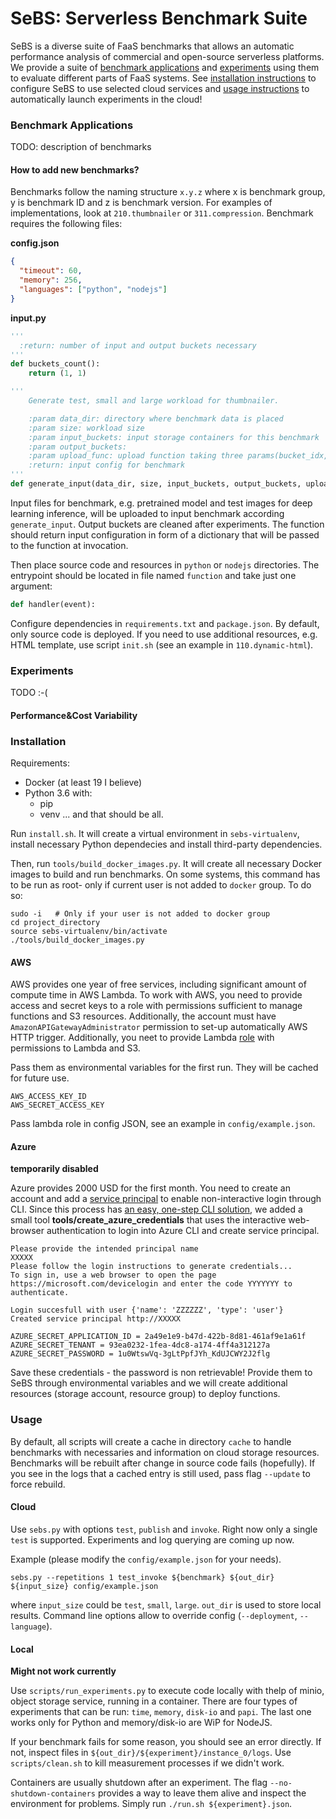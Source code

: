 
# SeBS: Serverless Benchmark Suite

SeBS is a diverse suite of FaaS benchmarks that allows an automatic performance
analysis of commercial and open-source serverless platforms. We provide a suite
of [benchmark applications](#benchmark-applications) and [experiments](#experiments)
using them to evaluate different parts of FaaS systems. See [installation instructions](
#installation) to configure SeBS to use selected cloud services and [usage instructions](
#usage) to automatically launch experiments in the cloud!



### Benchmark Applications

TODO: description of benchmarks

#### How to add new benchmarks?

Benchmarks follow the naming structure `x.y.z` where x is benchmark group, y is benchmark
ID and z is benchmark version. For examples of implementations, look at `210.thumbnailer`
or `311.compression`. Benchmark requires the following files:

**config.json**
```json
{
  "timeout": 60,
  "memory": 256,
  "languages": ["python", "nodejs"]
}
```

**input.py**
```python
'''
  :return: number of input and output buckets necessary 
'''
def buckets_count():
    return (1, 1)

'''
    Generate test, small and large workload for thumbnailer.

    :param data_dir: directory where benchmark data is placed
    :param size: workload size
    :param input_buckets: input storage containers for this benchmark
    :param output_buckets:
    :param upload_func: upload function taking three params(bucket_idx, key, filepath)
    :return: input config for benchmark
'''
def generate_input(data_dir, size, input_buckets, output_buckets, upload_func):

```

Input files for benchmark, e.g. pretrained model and test images for deep learning
inference, will be uploaded to input benchmark according `generate_input`.
Output buckets are cleaned after experiments. The function should return input
configuration in form of a dictionary that will be passed to the function at
invocation.

Then place source code and resources in `python` or `nodejs` directories. The entrypoint
should be located in file named `function` and take just one argument:

```python
def handler(event):
```

Configure dependencies in `requirements.txt` and `package.json`. By default, only 
source code is deployed. If you need to use additional resources, e.g. HTML template,
use script `init.sh` (see an example in `110.dynamic-html`).

### Experiments

TODO :-(


#### Performance&Cost Variability

### Installation

Requirements:
- Docker (at least 19 I believe)
- Python 3.6 with:
    - pip
    - venv
... and that should be all.

Run `install.sh`. It will create a virtual environment in `sebs-virtualenv`,
install necessary Python dependecies and install third-party dependencies.

Then, run `tools/build_docker_images.py`. It will create all necessary Docker images to build and run
benchmarks. 
On some systems, this command has to be run as root- only if current user is not added to `docker` group.
To do so:
```
sudo -i   # Only if your user is not added to docker group
cd project_directory
source sebs-virtualenv/bin/activate
./tools/build_docker_images.py
```

#### AWS

AWS provides one year of free services, including significant amount of compute
time in AWS Lambda. To work with AWS, you need to provide access and secret keys to a role 
with permissions sufficient to manage functions and S3 resources. Additionally,
the account must have `AmazonAPIGatewayAdministrator` permission to set-up automatically
AWS HTTP trigger. Additionally, you
neet to provide Lambda [role](https://docs.aws.amazon.com/lambda/latest/dg/lambda-intro-execution-role.html)
with permissions to Lambda and S3. 

Pass them as environmental variables for the first run. They will be cached for future use.

```
AWS_ACCESS_KEY_ID
AWS_SECRET_ACCESS_KEY
```

Pass lambda role in config JSON, see an example in `config/example.json`.

#### Azure

**temporarily disabled**

Azure provides 2000 USD for the first month.
You need to create an account and add a [service principal](https://docs.microsoft.com/en-us/azure/active-directory/develop/howto-create-service-principal-portal) to
enable non-interactive login through CLI. Since this process has [an easy, one-step
CLI solution](https://docs.microsoft.com/en-us/cli/azure/ad/sp?view=azure-cli-latest#az-ad-sp-create-for-rbac),
we added a small tool **tools/create_azure_credentials** that uses the interactive web-browser
authentication to login into Azure CLI and create service principal.

```console
Please provide the intended principal name                                                                                                         
XXXXX
Please follow the login instructions to generate credentials...                                                            
To sign in, use a web browser to open the page https://microsoft.com/devicelogin and enter the code YYYYYYY to authenticate.

Login succesfull with user {'name': 'ZZZZZZ', 'type': 'user'}                                          
Created service principal http://XXXXX

AZURE_SECRET_APPLICATION_ID = 2a49e1e9-b47d-422b-8d81-461af9e1a61f                                                         
AZURE_SECRET_TENANT = 93ea0232-1fea-4dc8-a174-4ff4a312127a                                                                                                                                     
AZURE_SECRET_PASSWORD = 1u0WtswVq-3gLtPpfJYh_KdUJCWY2J2flg
```

Save these credentials - the password is non retrievable! Provide them to SeBS
through environmental variables and we will create additional resources (storage account, resource group)
to deploy functions.

### Usage

By default, all scripts will create a cache in directory `cache` to handle benchmarks
with necessaries and information on cloud storage resources. Benchmarks will be rebuilt
after change in source code fails (hopefully). If you see in the logs that a cached
entry is still used, pass flag `--update` to force rebuild.

#### Cloud

Use `sebs.py` with options `test`, `publish` and `invoke`. Right now
only a single `test` is supported. Experiments and log querying are coming up now.

Example (please modify the `config/example.json` for your needs).

```
sebs.py --repetitions 1 test_invoke ${benchmark} ${out_dir} ${input_size} config/example.json
```

where `input_size` could be `test`, `small`, `large`. `out_dir` is used to store
local results. Command line options allow to override config (`--deployment`, `--language`).

#### Local

**Might not work currently**

Use `scripts/run_experiments.py` to execute code locally with thelp of minio,
object storage service, running in a container. There are four types of experiments
that can be run: `time`, `memory`, `disk-io` and `papi`. The last one works only
for Python and memory/disk-io are WiP for NodeJS.

If your benchmark fails for some reason, you should see an error directly. If not,
inspect files in `${out_dir}/${experiment}/instance_0/logs`. Use `scripts/clean.sh`
to kill measurement processes if we didn't work.

Containers are usually shutdown after an experiment. The flag `--no-shutdown-containers`
provides a way to leave them alive and inspect the environment for problems.
Simply run `./run.sh ${experiment}.json`.



